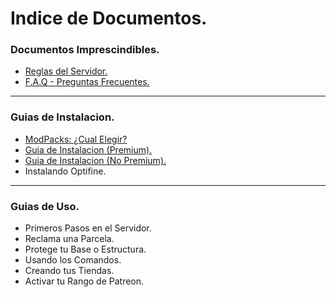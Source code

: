# Indice de Documentos.

### Documentos Imprescindibles.
* [Reglas del Servidor.](https://github.com/rudahee/SE-Guides/blob/main/Documentos%20Imprescindibles/Reglas.md)
* [F.A.Q - Preguntas Frecuentes.](https://github.com/rudahee/SE-Guides/blob/main/Documentos%20Imprescindibles/FAQ.md)

---

### Guias de Instalacion.
* [ModPacks: ¿Cual Elegir?](https://github.com/rudahee/SE-Guides/blob/main/Guias%20de%20Instalacion/modpacks.md)
* [Guia de Instalacion (Premium).](https://github.com/rudahee/SE-Guides/blob/main/Guias%20de%20Instalacion/instalacion-premium.md)
* [Guia de Instalacion (No Premium).](https://github.com/rudahee/SE-Guides/blob/main/Guias%20de%20Instalacion/instalacion-no-premium.md)
* Instalando Optifine.

--- 

### Guias de Uso.
* Primeros Pasos en el Servidor.
* Reclama una Parcela.
* Protege tu Base o Estructura.
* Usando los Comandos.
* Creando tus Tiendas.
* Activar tu Rango de Patreon.
